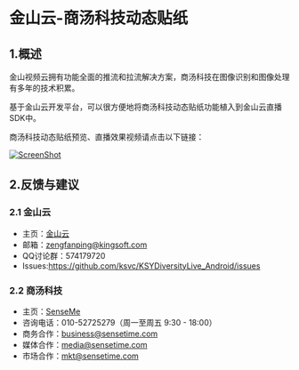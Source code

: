 # 金山云-商汤科技动态贴纸
## 1.概述

金山视频云拥有功能全面的推流和拉流解决方案，商汤科技在图像识别和图像处理有多年的技术积累。

基于金山云开发平台，可以很方便地将商汤科技动态贴纸功能植入到金山云直播SDK中。

商汤科技动态贴纸预览、直播效果视频请点击以下链接：

[![ScreenShot](https://raw.githubusercontent.com/wiki/ksvc/KSYDiversityLive_Android/images/st/st.jpg)](http://www.bilibili.com/video/av7432197)

## 2.反馈与建议
### 2.1 金山云
* 主页：[金山云](http://www.ksyun.com/)
* 邮箱：<zengfanping@kingsoft.com>
* QQ讨论群：574179720
* Issues:https://github.com/ksvc/KSYDiversityLive_Android/issues

### 2.2 商汤科技
* 主页：[SenseMe](http://www.sensetime.com/aboutUs/)
* 咨询电话：010-52725279（周一至周五 9:30 - 18:00）
* 商务合作：business@sensetime.com
* 媒体合作：media@sensetime.com
* 市场合作：mkt@sensetime.com
